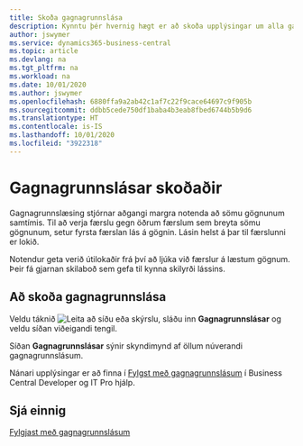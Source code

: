```yaml
---
title: Skoða gagnagrunnslása
description: Kynntu þér hvernig hægt er að skoða upplýsingar um alla gagnagrunnslása beint úr viðmóti biðlara í Business Central.
author: jswymer
ms.service: dynamics365-business-central
ms.topic: article
ms.devlang: na
ms.tgt_pltfrm: na
ms.workload: na
ms.date: 10/01/2020
ms.author: jswymer
ms.openlocfilehash: 6880ffa9a2ab42c1af7c22f9cace64697c9f905b
ms.sourcegitcommit: ddbb5cede750df1baba4b3eab8fbed6744b5b9d6
ms.translationtype: HT
ms.contentlocale: is-IS
ms.lasthandoff: 10/01/2020
ms.locfileid: "3922318"
---
```

# <a name="viewing-database-locks"></a>Gagnagrunnslásar skoðaðir

Gagnagrunnslæsing stjórnar aðgangi margra notenda að sömu gögnunum samtímis. Til að verja færslu gegn öðrum færslum sem breyta sömu gögnunum, setur fyrsta færslan lás á gögnin. Lásin helst á þar til færslunni er lokið.

Notendur geta verið útilokaðir frá því að ljúka við færslur á læstum gögnum. Þeir fá gjarnan skilaboð sem gefa til kynna skilyrði lássins.

## <a name="to-view-database-locks"></a>Að skoða gagnagrunnslása

Veldu táknið ![Leita að síðu eða skýrslu](media/ui-search/search_small.png "Leit að síðu eða skýrslu tákn"), sláðu inn **Gagnagrunnslásar** og veldu síðan viðeigandi tengil.

Síðan **Gagnagrunnslásar** sýnir skyndimynd af öllum núverandi gagnagrunnslásum.

Nánari upplýsingar er að finna í [Fylgst með gagnagrunnslásum](/dynamics365/business-central/dev-itpro/administration/monitor-database-locks) í Business Central Developer og IT Pro hjálp.

## <a name="see-also"></a>Sjá einnig

[Fylgjast með gagnagrunnslásum](/dynamics365/business-central/dev-itpro/administration/monitor-database-locks) 
